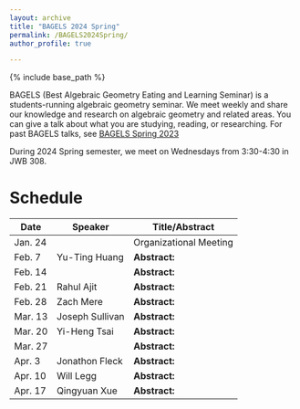 ```yaml
---
layout: archive
title: "BAGELS 2024 Spring"
permalink: /BAGELS2024Spring/
author_profile: true

---
```


{% include base_path %}


BAGELS (Best Algebraic Geometry Eating and Learning Seminar) is a students-running algebraic geometry seminar. We meet weekly and share our knowledge and research on algebraic geometry and related areas. You can give a talk about what you are studying, reading, or researching. For past BAGELS talks, see [BAGELS Spring 2023](https://www.math.utah.edu/~slee/Bagels.html)

During 2024 Spring semester, we meet on Wednesdays from 3:30-4:30 in JWB 308.

Schedule
======

| Date    | Speaker          | Title/Abstract                                             |
|---------|------------------|--------------------------------------------------------------------------------|
| Jan. 24 |                  | Organizational Meeting                                                         |
| Feb. 7  |Yu-Ting Huang                  | **Abstract:**                                                                  |
| Feb. 14 |                  | **Abstract:**                                                                  |
| Feb. 21 |Rahul Ajit                  | **Abstract:**                                                                  |
| Feb. 28 |Zach Mere                  | **Abstract:**                                                                  |
| Mar. 13 |Joseph Sullivan                  | **Abstract:**                                                                  |
| Mar. 20 |Yi-Heng Tsai                  | **Abstract:**                                                                  |
| Mar. 27 |                  | **Abstract:**                                                                  |
| Apr. 3  |Jonathon Fleck                  | **Abstract:**                                                                  |
| Apr. 10 |Will Legg                  | **Abstract:**                                                                  |
| Apr. 17 |Qingyuan Xue                  | **Abstract:**                                                                  |
